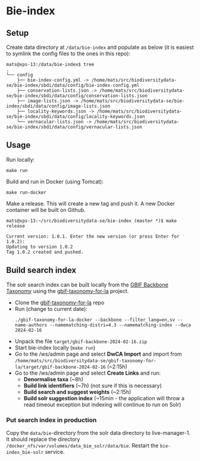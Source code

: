 # Bie-index

## Setup

Create data directory at `/data/bie-index` and populate as below (it is easiest to symlink the config files to the ones in this repo):
```
mats@xps-13:/data/bie-index$ tree
.
└── config
    ├── bie-index-config.yml -> /home/mats/src/biodiversitydata-se/bie-index/sbdi/data/config/bie-index-config.yml
    ├── conservation-lists.json -> /home/mats/src/biodiversitydata-se/bie-index/sbdi/data/config/conservation-lists.json
    ├── image-lists.json -> /home/mats/src/biodiversitydata-se/bie-index/sbdi/data/config/image-lists.json
    ├── locality-keywords.json -> /home/mats/src/biodiversitydata-se/bie-index/sbdi/data/config/locality-keywords.json
    └── vernacular-lists.json -> /home/mats/src/biodiversitydata-se/bie-index/sbdi/data/config/vernacular-lists.json
```

## Usage

Run locally:
```
make run
```

Build and run in Docker (using Tomcat):
```
make run-docker
```

Make a release. This will create a new tag and push it. A new Docker container will be built on Github.
```
mats@xps-13:~/src/biodiversitydata-se/bie-index (master *)$ make release

Current version: 1.0.1. Enter the new version (or press Enter for 1.0.2): 
Updating to version 1.0.2
Tag 1.0.2 created and pushed.
```

## Build search index

The solr search index can be built locally from the [GBIF Backbone Taxonomy](https://www.gbif.org/dataset/d7dddbf4-2cf0-4f39-9b2a-bb099caae36c) using the [gbif-taxonomy-for-la](https://github.com/biodiversitydata-se/gbif-taxonomy-for-la) project.

* Clone the [gbif-taxonomy-for-la](https://github.com/biodiversitydata-se/gbif-taxonomy-for-la) repo
* Run (change to current date):
  ```
  ./gbif-taxonomy-for-la-docker --backbone --filter_lang=en,sv --name-authors --namematching-distri=4.3 --namematching-index --dwca 2024-02-16
  ```
* Unpack the file `target/gbif-backbone-2024-02-16.zip`
* Start bie-index locally (`make run`)
* Go to the /ws/admin page and select **DwCA Import** and import from `/home/mats/src/biodiversitydata-se/gbif-taxonomy-for-la/target/gbif-backbone-2024-02-16` (~2:15h)
* Go to the /ws/admin page and select **Create Links** and run:
  * **Denormalise taxa** (~8h)
  * **Build link identifiers** (~7h) (not sure if this is necessary)
  * **Build search and suggest weights** (~2:15h)
  * **Build solr suggestion index** (~15min - the application will throw a read timeout exception but indexing will continue to run on Solr)

### Put search index in production
Copy the `data/bie`-directory from the solr data directory to live-manager-1. It should replace the directory `/docker_nfs/var/volumes/data_bie_solr/data/bie`. Restart the `bie-index_bie-solr` service.
